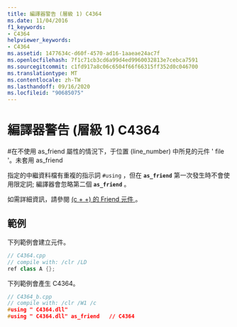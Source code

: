 ```yaml
---
title: 編譯器警告 (層級 1) C4364
ms.date: 11/04/2016
f1_keywords:
- C4364
helpviewer_keywords:
- C4364
ms.assetid: 1477634c-d60f-4570-ad16-1aaeae24ac7f
ms.openlocfilehash: 7f1c71cb3cd6a99d4ed9960032813e7cebca7591
ms.sourcegitcommit: c1fd917a8c06c6504f66f66315ff352d0c046700
ms.translationtype: MT
ms.contentlocale: zh-TW
ms.lasthandoff: 09/16/2020
ms.locfileid: "90685075"
---
```

# <a name="compiler-warning-level-1-c4364"></a>編譯器警告 (層級 1) C4364

\#在不使用 as_friend 屬性的情況下，于位置 (line_number) 中所見的元件 ' file '。未套用 as_friend

指定的中繼資料檔有重複的指示詞 `#using` ，但在 **`as_friend`** 第一次發生時不會使用限定詞; 編譯器會忽略第二個 **`as_friend`** 。

如需詳細資訊，請參閱 [ (c + +) 的 Friend 元件 ](../../dotnet/friend-assemblies-cpp.md)。

## <a name="examples"></a>範例

下列範例會建立元件。

```cpp
// C4364.cpp
// compile with: /clr /LD
ref class A {};
```

下列範例會產生 C4364。

```cpp
// C4364_b.cpp
// compile with: /clr /W1 /c
#using " C4364.dll"
#using " C4364.dll" as_friend   // C4364
```
